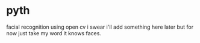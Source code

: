 # pyth
facial recognition using open cv
i swear i'll add something here later but for now just take my word it knows faces.
